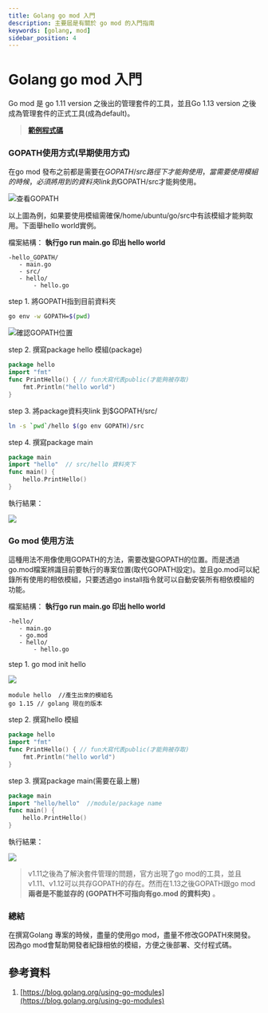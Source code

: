 ```yaml
---
title: Golang go mod 入門
description: 主要屆是有關於 go mod 的入門指南
keywords: [golang, mod]
sidebar_position: 4
---
```


# Golang go mod 入門

Go mod 是 go 1.11 version 之後出的管理套件的工具，並且Go 1.13 version 之後成為管理套件的正式工具\(成為default\)。

> [**範例程式碼**](https://github.com/XiXiangFiles/golang-mod-tutorial)

### GOPATH使用方式\(早期使用方式\)

在go mod 發布之前都是需要在$GOPATH/src路徑下才能夠使用，當需要使用模組的時候，必須將用到的資料夾link 到$GOPATH/src才能夠使用。

![&#x67E5;&#x770B;GOPATH](https://cdn-images-1.medium.com/max/800/1*NlGvZE7s94dGJb-66tOLWQ.png)

以上圖為例，如果要使用模組需確保/home/ubuntu/go/src中有該模組才能夠取用。下面舉hello world實例。

檔案結構： **執行go run main.go 印出 hello world**

```text showLineNumbers
-hello_GOPATH/
   - main.go
   - src/
   - hello/
       - hello.go
```

step 1. 將GOPATH指到目前資料夾

```sh showLineNumbers
go env -w GOPATH=$(pwd)
```

![&#x78BA;&#x8A8D;GOPATH&#x4F4D;&#x7F6E;](https://cdn-images-1.medium.com/max/800/1*UM8DBOaia3PFqnENWT9MWw.png)

step 2. 撰寫package hello 模組\(package\)

```go showLineNumbers
package hello
import "fmt"
func PrintHello() { // fun大寫代表public(才能夠被存取)
    fmt.Println("hello world")
}
```

step 3. 將package資料夾link 到$GOPATH/src/

```sh showLineNumbers
ln -s `pwd`/hello $(go env GOPATH)/src
```

step 4. 撰寫package main

```go showLineNumbers
package main
import "hello"  // src/hello 資料夾下
func main() {
    hello.PrintHello()
}
```

執行結果：

![](https://cdn-images-1.medium.com/max/800/1*tSg_5Cab_q5r-jJjCu1LGQ.png)

### Go mod 使用方法

這種用法不用像使用GOPATH的方法，需要改變GOPATH的位置。而是透過go.mod檔案辨識目前要執行的專案位置\(取代GOPATH設定\)。並且go.mod可以紀錄所有使用的相依模組，只要透過go install指令就可以自動安裝所有相依模組的功能。

檔案結構： **執行go run main.go 印出 hello world**

```text
-hello/
   - main.go
   - go.mod
   - hello/
       - hello.go
```

step 1. go mod init hello

![](https://cdn-images-1.medium.com/max/800/1*v01xFqsBXp0vDJVfj-aS9g.png)

```text showLineNumbers
module hello  //產生出來的模組名
go 1.15 // golang 現在的版本
```

step 2. 撰寫hello 模組

```go showLineNumbers
package hello
import "fmt"
func PrintHello() { // fun大寫代表public(才能夠被存取)
    fmt.Println("hello world")
}
```

step 3. 撰寫package main\(需要在最上層\)

```go showLineNumbers
package main
import "hello/hello"  //module/package name
func main() {
    hello.PrintHello()
}
```

執行結果：

![](https://cdn-images-1.medium.com/max/800/1*bcNrwG5CpKdGNE-a_CY27g.png)

> v1.11之後為了解決套件管理的問題，官方出現了go mod的工具，並且v1.11、v1.12可以共存GOPATH的存在。然而在1.13之後GOPATH跟go mod**兩者是不能並存的 \(GOPATH不可指向有go.mod 的資料夾\)** 。

### 總結

在撰寫Golang 專案的時候，盡量的使用go mod，盡量不修改GOPATH來開發。因為go mod會幫助開發者紀錄相依的模組，方便之後部署、交付程式碼。

## 參考資料
1. [https://blog.golang.org/using-go-modules](https://blog.golang.org/using-go-modules)

